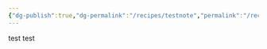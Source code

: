 ```yaml
---
{"dg-publish":true,"dg-permalink":"/recipes/testnote","permalink":"/recipes/testnote/"}
---
```


test test 